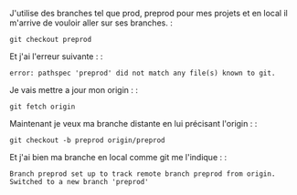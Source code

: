 J'utilise des branches tel que prod, preprod pour mes projets et en
local il m'arrive de vouloir aller sur ses branches. :

    git checkout preprod

Et j'ai l'erreur suivante : :

    error: pathspec 'preprod' did not match any file(s) known to git.

Je vais mettre a jour mon origin : :

    git fetch origin

Maintenant je veux ma branche distante en lui précisant l'origin : :

    git checkout -b preprod origin/preprod

Et j'ai bien ma branche en local comme git me l'indique : :

    Branch preprod set up to track remote branch preprod from origin.
    Switched to a new branch 'preprod'
